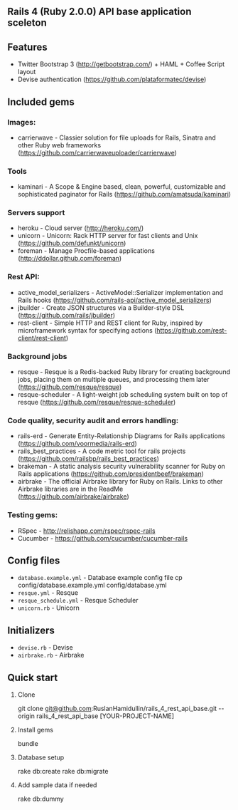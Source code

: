 ## Rails 4 (Ruby 2.0.0) API base application sceleton

## Features

* Twitter Bootstrap 3 (http://getbootstrap.com/) + HAML + Coffee Script layout
* Devise authentication (https://github.com/plataformatec/devise)

## Included gems

### Images:

  * carrierwave - Classier solution for file uploads for Rails, Sinatra and other Ruby web frameworks (https://github.com/carrierwaveuploader/carrierwave)

### Tools

  * kaminari - A Scope & Engine based, clean, powerful, customizable and sophisticated paginator for Rails (https://github.com/amatsuda/kaminari)

### Servers support

  * heroku - Cloud server (http://heroku.com/)
  * unicorn - Unicorn: Rack HTTP server for fast clients and Unix (https://github.com/defunkt/unicorn)
  * foreman - Manage Procfile-based applications (http://ddollar.github.com/foreman)

### Rest API:

  * active_model_serializers - ActiveModel::Serializer implementation and Rails hooks (https://github.com/rails-api/active_model_serializers)
  * jbuilder - Create JSON structures via a Builder-style DSL (https://github.com/rails/jbuilder)
  * rest-client - Simple HTTP and REST client for Ruby, inspired by microframework syntax for specifying actions (https://github.com/rest-client/rest-client)

### Background jobs

  * resque - Resque is a Redis-backed Ruby library for creating background jobs, placing them on multiple queues, and processing them later (https://github.com/resque/resque)
  * resque-scheduler - A light-weight job scheduling system built on top of resque (https://github.com/resque/resque-scheduler)

### Code quality, security audit and errors handling:  

  * rails-erd - Generate Entity-Relationship Diagrams for Rails applications (https://github.com/voormedia/rails-erd)
  * rails_best_practices - A code metric tool for rails projects (https://github.com/railsbp/rails_best_practices)
  * brakeman - A static analysis security vulnerability scanner for Ruby on Rails applications (https://github.com/presidentbeef/brakeman)
  * airbrake - The official Airbrake library for Ruby on Rails. Links to other Airbrake libraries are in the ReadMe (https://github.com/airbrake/airbrake)

### Testing gems:

  * RSpec - http://relishapp.com/rspec/rspec-rails
  * Cucumber - https://github.com/cucumber/cucumber-rails

## Config files

  * `database.example.yml` - Database example config file
     cp config/database.example.yml config/database.yml
  * `resque.yml` - Resque
  * `resque_schedule.yml` - Resque Scheduler
  * `unicorn.rb` - Unicorn

## Initializers

  * `devise.rb` - Devise
  * `airbrake.rb` - Airbrake

## Quick start

1. Clone

    git clone git@github.com:RuslanHamidullin/rails_4_rest_api_base.git --origin rails_4_rest_api_base [YOUR-PROJECT-NAME]

2. Install gems
   
    bundle

3. Database setup

    rake db:create
    rake db:migrate

4. Add sample data if needed

    rake db:dummy



